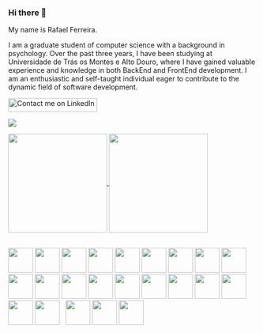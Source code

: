 ### Hi there 👋
My name is Rafael Ferreira.

I am a graduate student of computer science with a background in psychology. Over the past three years, I have been studying at Universidade de Trás os Montes e Alto Douro, where I have gained valuable experience and knowledge in both BackEnd and FrontEnd development. I am an enthusiastic and self-taught individual eager to contribute to the dynamic field of software development.

<a href="https://www.linkedin.com/in/rafael-ag-ferreira/">
  <img src="https://img.shields.io/badge/Contact_me-@LinkedIn-blue" alt="Contact me on LinkedIn" width="180" height="28">
</a>


![](https://komarev.com/ghpvc/?username=Rafael-AG-Ferreira&color=06f29a&style=plastic&label=Views)

<a href="https://github.com/Rafael-AG-Ferreira/github-readme-stats">
  <img height=200 align="center" src="https://github-readme-stats.vercel.app/api?username=Rafael-AG-Ferreira&theme=transparent&rank_icon=github&title_color=06f29a" />
</a>
<a href="https://github.com/Rafael-AG-Ferreira/convoychat">
  <img height=200 align="center" src="https://github-readme-stats.vercel.app/api/top-langs?username=Rafael-AG-Ferreira&layout=compact&langs_count=8&card_width=320&theme=transparent&title_color=06f29a" />
</a>
</br></br>

<img src="https://cdn.jsdelivr.net/npm/programming-languages-logos/src/c/c.png" height="50"> <img src="https://cdn.jsdelivr.net/npm/programming-languages-logos/src/cpp/cpp.png" height="50">
<img src="https://cdn.jsdelivr.net/npm/programming-languages-logos/src/csharp/csharp.png" height="50"> <img src="https://cdn.jsdelivr.net/npm/programming-languages-logos/src/javascript/javascript.png" height="50">
<img src="https://upload.wikimedia.org/wikipedia/commons/thumb/e/ee/.NET_Core_Logo.svg/512px-.NET_Core_Logo.svg.png?20210328084203" height="50">
<img src="https://cdn.jsdelivr.net/npm/programming-languages-logos/src/python/python.png" height="50"> <img src="https://cdn.jsdelivr.net/npm/programming-languages-logos/src/html/html.png" height="50">
<img src="https://upload.wikimedia.org/wikipedia/commons/thumb/1/1d/PyCharm_Icon.svg/512px-PyCharm_Icon.svg.png?20200803065702" height="50">
<img src="https://visualstudio.microsoft.com/wp-content/uploads/2022/09/VisualStudio2022.svg" height="50">
<img src="https://visualstudio.microsoft.com/wp-content/uploads/2022/09/VisualStudioCode.svg" height="50">
<img src="https://www.freeiconspng.com/uploads/dev-c--logo-icon-32.png" height="50">
<img src="https://www.codeblocks.org/images/logo160.png" height="50">
<img src="https://upload.wikimedia.org/wikipedia/commons/thumb/2/21/Matlab_Logo.png/667px-Matlab_Logo.png?20170128174110" height="50">
<img src="https://ccl.northwestern.edu/netlogo-ccl/netlogo.png" height="50">
<img src="https://avatars.githubusercontent.com/u/84764158?v=4" height="50">
<img src="https://icons.iconarchive.com/icons/martz90/hex/512/ubuntu-icon.png" height="50">
<img src="https://www.svgrepo.com/show/303229/microsoft-sql-server-logo.svg" height="50">
<img src="https://vvcestudio.com.br/static/assetsv5/img/codigo/logothreejs.png" height="50">
<img src="https://pytorch.org/assets/images/pytorch-logo.png" height="50">
<img src="https://static-00.iconduck.com/assets.00/tensorflow-icon-1911x2048-1m2s54vn.png" height="50">&nbsp;&nbsp;
<img src="https://www.mle.hamburg/img/icons/logo_keras.png" height="50">
<img src="https://upload.wikimedia.org/wikipedia/commons/f/f4/Raylib_logo.png" height="50">
<img src="https://hackaday.com/wp-content/uploads/2017/12/tbnl-visual.png?w=600&h=600" height="50">
